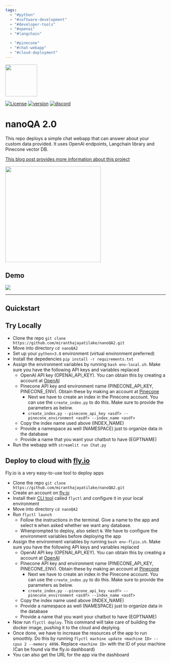 ```yaml
---
tags:
  - "#python"
  - "#software-development"
  - "#developer-tools"
  - "#openai"
  - "#langchain"

  - "#pinecone"
  - "#chat-webapp"
  - "#cloud-deployment"
---
```

<img src="./utils/logo.jpg" height="100">

[![License](https://img.shields.io/badge/License-Apache%202.0-blue.svg)](https://github.com/miranthajayatilake/kudle/blob/main/LICENSE) [![version](https://img.shields.io/badge/version-0.3-yellow)]() [![discord](https://img.shields.io/badge/chat-discord-blueviolet)](https://discord.gg/Pu2YJDzScZ)

# nanoQA 2.0

This repo deploys a simple chat webapp that can answer about your custom data provided. It uses OpenAI endpoints, Langchain library and Pinecone vector DB.

[This blog post provides more information about this project](https://medium.com/@miranthaj/harness-the-power-of-chatgpt-to-uncover-insights-from-your-own-data-7b225e72d102)

<img src="./utils/readmeimage.png" height="300">

## Demo

<img src="utils/demo.gif">


---
## Quickstart

## Try Locally

- Clone the repo `git clone https://github.com/miranthajayatilake/nanoQA2.git`
- Move into directory `cd nanoQA2`
- Set up your `python>3.8` environment (virtual environment preferred)
- Install the depedencies `pip install -r requirements.txt`
- Assign the environment variables by running `bash env-local.sh`. Make sure you have the following API keys and variables replaced
    - OpenAI API key (OPENAI_API_KEY). You can obtain this by creating a account at [OpenAI](https://platform.openai.com/)
    - Pinecone API key and environment name (PINECONE_API_KEY, PINECONE_ENV). Obtain these by making an account at [Pinecone](https://www.pinecone.io/)
        - Next we have to create an index in the Pinecone account. You can use the `create_index.py` to do this. Make sure to provide the parameters as below.
        - `create_index.py --pinecone_api_key <asdf> --pinecone_environment <asdf> --index_name <asdf>`
    - Copy the index name used above (INDEX_NAME)
    - Provide a namespace as well (NAMESPACE) just to organize data in the database
    - Provide a name that you want your chatbot to have (EGPTNAME)
- Run the webapp with `streamlit run Chat.py`


## Deploy to cloud with [fly.io](https://fly.io/)
Fly.io is a very easy-to-use tool to deploy apps

- Clone the repo `git clone https://github.com/miranthajayatilake/nanoQA2.git`
- Create an account on [fly.io](https://fly.io)
- Install their [CLI tool](https://fly.io/docs/) called `flyctl` and configure it in your local environment
- Move into directory `cd nanoQA2`
- Run `flyctl launch`
    - Follow the instructions in the terminal. Give a name to the app and select `N` when asked whether we want any database.
    - Whenprompted to deploy, also select `N`. We have to configure the environment variables before deploying the app
- Assign the environment variables by running `bash env-flyio.sh`. Make sure you have the following API keys and variables replaced
    - OpenAI API key (OPENAI_API_KEY). You can obtain this by creating a account at [OpenAI](https://platform.openai.com/)
    - Pinecone API key and environment name (PINECONE_API_KEY, PINECONE_ENV). Obtain these by making an account at [Pinecone](https://www.pinecone.io/)
        - Next we have to create an index in the Pinecone account. You can use the `create_index.py` to do this. Make sure to provide the parameters as below.
        - `create_index.py --pinecone_api_key <asdf> --pinecone_environment <asdf> --index_name <asdf>`
    - Copy the index name used above (INDEX_NAME)
    - Provide a namespace as well (NAMESPACE) just to organize data in the database
    - Provide a name that you want your chatbot to have (EGPTNAME)
- Now run `flyctl deploy`. This command will take care of building the docker image, pushing it to the cloud and deplying. 
- Once done, we have to increase the resources of the app to run smoothly. Do this by running `flyctl machine update <machine ID> --cpus 2 --memory 4096`. Replace `<machine ID>` with the ID of your machine (Can be found via the fly.io dashboard)
- You can also get the URL for the app via the dashboard  
